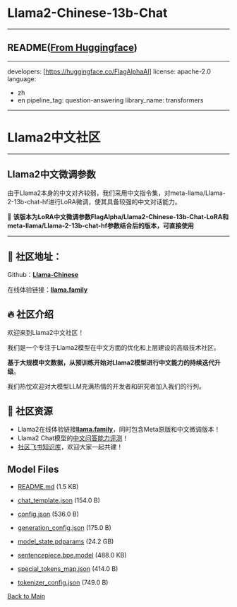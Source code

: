 
# Llama2-Chinese-13b-Chat
---


## README([From Huggingface](https://huggingface.co/FlagAlpha/Llama2-Chinese-13b-Chat))

---
developers: [https://huggingface.co/FlagAlphaAI]
license: apache-2.0
language:
- zh
- en
pipeline_tag: question-answering
library_name: transformers
---
# Llama2中文社区

---
## Llama2中文微调参数
由于Llama2本身的中文对齐较弱，我们采用中文指令集，对meta-llama/Llama-2-13b-chat-hf进行LoRA微调，使其具备较强的中文对话能力。

🎯 **该版本为LoRA中文微调参数FlagAlpha/Llama2-Chinese-13b-Chat-LoRA和meta-llama/Llama-2-13b-chat-hf参数结合后的版本，可直接使用**

---


## 🚀 社区地址：

Github：[**Llama-Chinese**](https://github.com/LlamaFamily/Llama-Chinese)

在线体验链接：[**llama.family**](https://llama.family/)

## 🔥 社区介绍
欢迎来到Llama2中文社区！

我们是一个专注于Llama2模型在中文方面的优化和上层建设的高级技术社区。

**基于大规模中文数据，从预训练开始对Llama2模型进行中文能力的持续迭代升级**。

我们热忱欢迎对大模型LLM充满热情的开发者和研究者加入我们的行列。

## 🐼 社区资源
  - Llama2在线体验链接[**llama.family**](https://llama.family/)，同时包含Meta原版和中文微调版本！
  - Llama2 Chat模型的[中文问答能力评测](https://github.com/LlamaFamily/Llama-Chinese/tree/main#-%E6%A8%A1%E5%9E%8B%E8%AF%84%E6%B5%8B)！
  - [社区飞书知识库](https://chinesellama.feishu.cn/wiki/space/7257824476874768388?ccm_open_type=lark_wiki_spaceLink)，欢迎大家一起共建！





## Model Files

- [README.md](https://paddlenlp.bj.bcebos.com/models/community/FlagAlpha/Llama2-Chinese-13b-Chat/README.md) (1.5 KB)

- [chat_template.json](https://paddlenlp.bj.bcebos.com/models/community/FlagAlpha/Llama2-Chinese-13b-Chat/chat_template.json) (154.0 B)

- [config.json](https://paddlenlp.bj.bcebos.com/models/community/FlagAlpha/Llama2-Chinese-13b-Chat/config.json) (536.0 B)

- [generation_config.json](https://paddlenlp.bj.bcebos.com/models/community/FlagAlpha/Llama2-Chinese-13b-Chat/generation_config.json) (175.0 B)

- [model_state.pdparams](https://paddlenlp.bj.bcebos.com/models/community/FlagAlpha/Llama2-Chinese-13b-Chat/model_state.pdparams) (24.2 GB)

- [sentencepiece.bpe.model](https://paddlenlp.bj.bcebos.com/models/community/FlagAlpha/Llama2-Chinese-13b-Chat/sentencepiece.bpe.model) (488.0 KB)

- [special_tokens_map.json](https://paddlenlp.bj.bcebos.com/models/community/FlagAlpha/Llama2-Chinese-13b-Chat/special_tokens_map.json) (414.0 B)

- [tokenizer_config.json](https://paddlenlp.bj.bcebos.com/models/community/FlagAlpha/Llama2-Chinese-13b-Chat/tokenizer_config.json) (749.0 B)


[Back to Main](../../)
